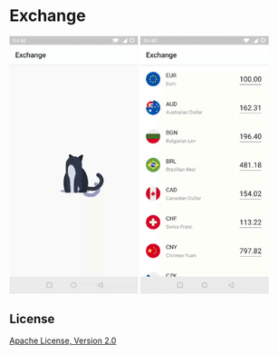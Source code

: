 # Exchange

<p>
  <img src="art/loading.gif" width="45%">
  <img src="art/demo.gif" width="45%">
</p>

## License
[Apache License, Version 2.0][1]

[1]: http://www.apache.org/licenses/LICENSE-2.0
